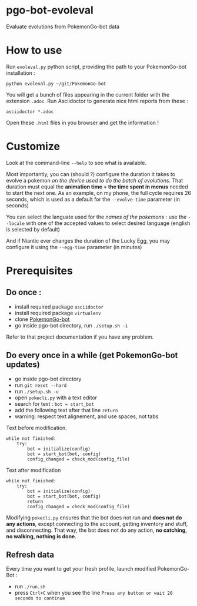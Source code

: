 # pgo-bot-evoleval

Evaluate evolutions from PokemonGo-bot data


# How to use

Run `evoleval.py` python script, providing the path to your PokemonGo-bot installation :

	python evoleval.py ~/git/PokemonGo-bot

You will get a bunch of files appearing in the current folder with the extension `.adoc`. Run Asciidoctor to generate nice html reports from these :

	asciidoctor *.adoc

Open these `.html` files in you browser and get the information !

# Customize

Look at the command-line `--help` to see what is available.

Most importantly, you can (should ?) configure the duration it takes to evolve a pokemon *on the device used to do the batch of evolutions*. That duration must equal the **animation time + the time spent in menus** needed to start the next one. As an example, on my phone, the full cycle requires 26 seconds, which is used as a default for the `--evolve-time` parameter (in seconds)

You can select the languate used for the *names of the pokemons* : use the `--locale` with one of the accepted values to select desired language (english is selected by default)

And if Niantic ever changes the duration of the Lucky Egg, you may configure it using the `--egg-time` parameter (in minutes)

# Prerequisites

## Do once :

* install required package `asciidoctor`
* install required package `virtualenv`
* clone [PokemonGo-bot](https://github.com/PokemonGoF/PokemonGo-Bot)
* go inside pgo-bot directory, run `./setup.sh -i`

Refer to that project documentation if you have any problem.

## Do every once in a while (get PokemonGo-bot updates)

* go inside pgo-bot directory
* run `git reset --hard`
* run `./setup.sh -u`
* open `pokecli.py` with a text editor
* search for text : `bot = start_bot`
* add the following text after that line `return`
* warning: respect text alignement, and use spaces, not tabs

Text before modification.

    while not finished:
        try:
            bot = initialize(config)
            bot = start_bot(bot, config)
            config_changed = check_mod(config_file)

Text after modification

    while not finished:
        try:
            bot = initialize(config)
            bot = start_bot(bot, config)
            return
            config_changed = check_mod(config_file)

Modifying `pokecli.py` ensures that the bot does not run and **does not do any actions**, except connecting to the account, getting inventory and stuff, and disconnecting. That way, the bot does not do any action, **no catching, no walking, nothing is done**.

## Refresh data

Every time you want to get your fresh profile, launch modified PokemonGo-Bot :

* run `./run.sh`
* press `Ctrl+C` when you see the line `Press any button or wait 20 seconds to continue`
